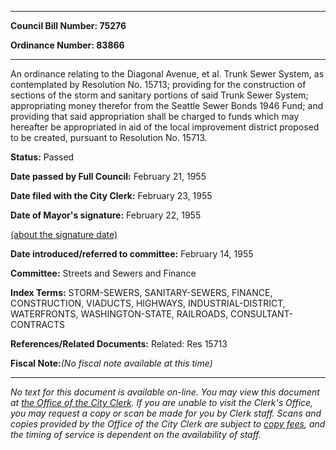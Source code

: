 

********

**Council Bill Number: 75276**
   
**Ordinance Number: 83866**
********

 An ordinance relating to the Diagonal Avenue, et al. Trunk Sewer System, as contemplated by Resolution No. 15713; providing for the construction of sections of the storm and sanitary portions of said Trunk Sewer System; appropriating money therefor from the Seattle Sewer Bonds 1946 Fund; and providing that said appropriation shall be charged to funds which may hereafter be appropriated in aid of the local improvement district proposed to be created, pursuant to Resolution No. 15713.

**Status:** Passed
   
**Date passed by Full Council:** February 21, 1955
   
**Date filed with the City Clerk:** February 23, 1955
   
**Date of Mayor's signature:** February 22, 1955
   
[(about the signature date)](/~public/approvaldate.htm)
   
   
   
**Date introduced/referred to committee:** February 14, 1955
   
**Committee:** Streets and Sewers and Finance
   
   
**Index Terms:** STORM-SEWERS, SANITARY-SEWERS, FINANCE, CONSTRUCTION, VIADUCTS, HIGHWAYS, INDUSTRIAL-DISTRICT, WATERFRONTS, WASHINGTON-STATE, RAILROADS, CONSULTANT-CONTRACTS

**References/Related Documents:** Related: Res 15713

**Fiscal Note:**_(No fiscal note available at this time)_
********

_No text for this document is available on-line. You may view this document at [the Office of the City Clerk](http://www.seattle.gov/leg/clerk/contactUs.htm). If you are unable to visit the Clerk's Office, you may request a copy or scan be made for you by Clerk staff. Scans and copies provided by the Office of the City Clerk are subject to [copy fees](http://clerk.seattle.gov/~public/clerkfees.htm), and the timing of service is dependent on the availability of staff._

